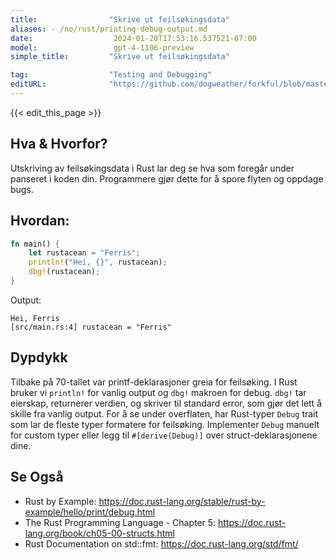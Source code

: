 ```yaml
---
title:                "Skrive ut feilsøkingsdata"
aliases: - /no/rust/printing-debug-output.md
date:                  2024-01-20T17:53:16.537521-07:00
model:                 gpt-4-1106-preview
simple_title:         "Skrive ut feilsøkingsdata"

tag:                  "Testing and Debugging"
editURL:              "https://github.com/dogweather/forkful/blob/master/content/no/rust/printing-debug-output.md"
---
```


{{< edit_this_page >}}

## Hva & Hvorfor?
Utskriving av feilsøkingsdata i Rust lar deg se hva som foregår under panseret i koden din. Programmere gjør dette for å spore flyten og oppdage bugs.

## Hvordan:
```Rust
fn main() {
    let rustacean = "Ferris";
    println!("Hei, {}", rustacean);
    dbg!(rustacean);
}
```
Output:
```
Hei, Ferris
[src/main.rs:4] rustacean = "Ferris"
```

## Dypdykk
Tilbake på 70-tallet var printf-deklarasjoner greia for feilsøking. I Rust bruker vi `println!` for vanlig output og `dbg!` makroen for debug. `dbg!` tar eierskap, returnerer verdien, og skriver til standard error, som gjør det lett å skille fra vanlig output. For å se under overflaten, har Rust-typer `Debug` trait som lar de fleste typer formatere for feilsøking. Implementer `Debug` manuelt for custom typer eller legg til `#[derive(Debug)]` over struct-deklarasjonene dine.

## Se Også
- Rust by Example: https://doc.rust-lang.org/stable/rust-by-example/hello/print/debug.html
- The Rust Programming Language - Chapter 5: https://doc.rust-lang.org/book/ch05-00-structs.html
- Rust Documentation on std::fmt: https://doc.rust-lang.org/std/fmt/
